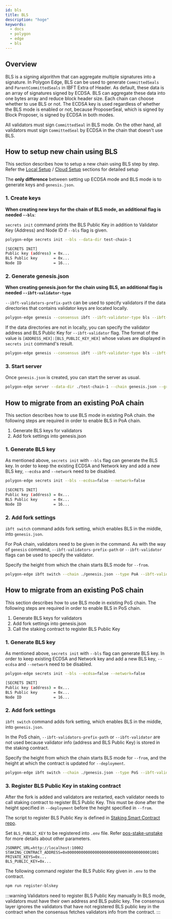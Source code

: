 ```yaml
---
id: bls
title: BLS
description: "hoge"
keywords:
  - docs
  - polygon
  - edge
  - bls
---
```


## Overview

BLS is a signing algorithm that can aggregate multiple signatures into a signature. In Polygon Edge, BLS can be used to generate `CommittedSeals` and `ParentCommittedSeals` in IBFT Extra of Header. As default, these data is an array of signatures signed by ECDSA. BLS can aggregate these data into one bytes array and reduce block header size. Each chain can choose whether to use BLS or not. The ECDSA key is used regardless of whether the BLS mode is enabled or not, because ProposerSeal, which is signed by Block Proposer, is signed by ECDSA in both modes.

All validators must sign `CommittedSeal` in BLS mode. On the other hand, all validators must sign `CommittedSeal` by ECDSA in the chain that doesn't use BLS.

## How to setup new chain using BLS

This section describes how to setup a new chain using BLS step by step.
Refer the [Local Setup](/docs/edge/get-started/set-up-ibft-locally)
/ [Cloud Setup](/docs/edge/get-started/set-up-ibft-on-the-cloud) sections for detailed setup

The **only difference** between setting up ECDSA mode and BLS mode is to generate keys and `genesis.json`.

### 1. Create keys

**When creating new keys for the chain of BLS mode, an additional flag is needed `--bls`**:

`secrets init` command prints the BLS Public Key in addition to Validator Key (Address) and Node ID if `--bls` flag is given.

```bash
polygon-edge secrets init --bls --data-dir test-chain-1

[SECRETS INIT]
Public key (address) = 0x...
BLS Public key       = 0x...
Node ID              = 16...
```

### 2. Generate genesis.json

**When creating genesis.json for the chain using BLS, an additional flag is needed `--ibft-validator-type`**

`--ibft-validators-prefix-path` can be used to specify validators if the data directories that contains validator keys are located locally.

```bash
polygon-edge genesis --consensus ibft --ibft-validator-type bls --ibft-validators-prefix-path test-chain- --bootnode /ip4/127.0.0.1/tcp/10001/p2p/[NODE_ID_1] 
```

If the data directories are not in locally, you can specify the validator address and BLS Public Key for `--ibft-validator` flag. The format of the value is `[ADDRESS_HEX]:[BLS_PUBLIC_KEY_HEX]` whose values are displayed in `secrets init` command's result.

```bash
polygon-edge genesis --consensus ibft --ibft-validator-type bls --ibft-validator [VALIDATOR_ADDRESS]:[VALIDATOR_BLS_PUBLIC_KEY] test-chain- --bootnode /ip4/127.0.0.1/tcp/10001/p2p/[NODE_ID]
```

### 3. Start server

Once `genesis.json` is created, you can start the server as usual.

```bash
polygon-edge server --data-dir ./test-chain-1 --chain genesis.json --grpc-address :10000 --libp2p :10001 --jsonrpc :10002 --seal
```

## How to migrate from an existing PoA chain

This section describes how to use BLS mode in existing PoA chain.
the following steps are required in order to enable BLS in PoA chain.

1. Generate BLS keys for validators
2. Add fork settings into genesis.json

### 1. Generate BLS key

As mentioned above, `secrets init` with `--bls` flag can generate the BLS key. In order to keep the existing ECDSA and Network key and add a new BLS key, `--ecdsa` and `--network` need to be disabled.

```bash
polygon-edge secrets init --bls --ecdsa=false --network=false

[SECRETS INIT]
Public key (address) = 0x...
BLS Public key       = 0x...
Node ID              = 16...
```

### 2. Add fork settings

`ibft switch` command adds fork setting, which enables BLS in the middle, into `genesis.json`.

For PoA chain, validators need to be given in the command. As with the way of `genesis` command, `--ibft-validators-prefix-path` or `--ibft-validator` flags can be used to specify the validator.

Specify the height from which the chain starts BLS mode for `--from`.

```bash
polygon-edge ibft switch --chain ./genesis.json --type PoA --ibft-validator-type bls --ibft-validators-prefix-path test-chain- --from 100
```

## How to migrate from an existing PoS chain

This section describes how to use BLS mode in existing PoS chain.
The following steps are required in order to enable BLS in PoS chain.

1. Generate BLS keys for validators
2. Add fork settings into genesis.json
3. Call the staking contract to register BLS Public Key

### 1. Generate BLS key

As mentioned above, `secrets init` with `--bls` flag can generate BLS key. In order to keep existing ECDSA and Network key and add a new BLS key, `--ecdsa` and `--network` need to be disabled.

```bash
polygon-edge secrets init --bls --ecdsa=false --network=false

[SECRETS INIT]
Public key (address) = 0x...
BLS Public key       = 0x...
Node ID              = 16...
```

### 2. Add fork settings

`ibft switch` command adds fork setting, which enables BLS in the middle, into `genesis.json`.

In the PoS chain, `--ibft-validators-prefix-path` or `--ibft-validator` are not used because validator info (address and BLS Public Key) is stored in the staking contract.

Specify the height from which the chain starts BLS mode for `--from`, and the height at which the contract is updated for `--deployment`.

```bash
polygon-edge ibft switch --chain ./genesis.json --type PoS --ibft-validator-type bls --deployment 50 --from 200
```

### 3. Register BLS Public Key in staking contract

After the fork is added and validators are restarted, each validator needs to call staking contract to register BLS Public Key. This must be done after the height specified in `--deployment` before the height specified in `--from`.

The script to register BLS Public Key is defined in [Staking Smart Contract repo](https://github.com/0xPolygon/staking-contracts). 

Set `BLS_PUBLIC_KEY` to be registered into `.env` file. Refer [pos-stake-unstake](/docs/edge/consensus/pos-stake-unstake#setting-up-the-provided-helper-scripts) for more details about other parameters.

```env
JSONRPC_URL=http://localhost:10002
STAKING_CONTRACT_ADDRESS=0x0000000000000000000000000000000000001001
PRIVATE_KEYS=0x...
BLS_PUBLIC_KEY=0x...
```

The following command register the BLS Public Key given in `.env` to the contract.

```bash
npm run register-blskey
```

:::warning Validators need to register BLS Public Key manually
In BLS mode, validators must have their own address and BLS public key. The consensus layer ignores the validators that have not registered BLS public key in the contract when the consensus fetches validators info from the contract.
:::